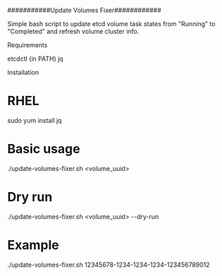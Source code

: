 ###########Update Volumes Fixer############

Simple bash script to update etcd volume task states from "Running" to "Completed" and refresh volume cluster info.

Requirements

etcdctl (in PATH)
jq

Installation

# RHEL
sudo yum install jq

# Basic usage
./update-volumes-fixer.sh <volume_uuid>

# Dry run
./update-volumes-fixer.sh <volume_uuid> --dry-run

# Example
./update-volumes-fixer.sh 12345678-1234-1234-1234-123456789012
